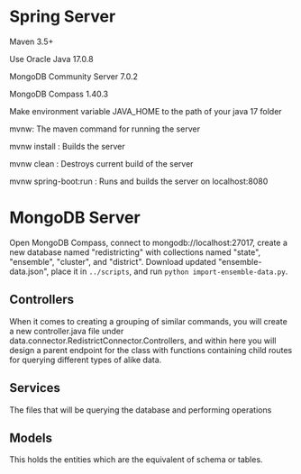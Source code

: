 # Spring Server

Maven 3.5+

Use Oracle Java 17.0.8

MongoDB Community Server 7.0.2

MongoDB Compass 1.40.3

Make environment variable JAVA_HOME to the path of your java 17 folder

mvnw: The maven command for running the server

mvnw install : Builds the server

mvnw clean : Destroys current build of the server

mvnw spring-boot:run : Runs and builds the server on localhost:8080

# MongoDB Server

Open MongoDB Compass, connect to mongodb://localhost:27017, create a new database named "redistricting" with collections
named "state", "ensemble", "cluster", and "district". Download updated "ensemble-data.json", place it in `../scripts`,
and run `python import-ensemble-data.py`.


## Controllers
When it comes to creating a grouping of similar commands, you will create a new controller.java file under
    data.connector.RedistrictConnector.Controllers, and within here you will design a parent endpoint for the class
    with functions containing child routes for querying different types of alike data.

## Services

The files that will be querying the database and performing operations

## Models

This holds the entities which are the equivalent of schema or tables.
